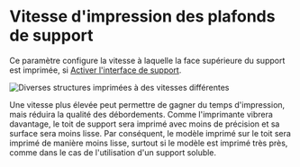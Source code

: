 Vitesse d'impression des plafonds de support
===

Ce paramètre configure la vitesse à laquelle la face supérieure du support est imprimée, si [Activer l'interface de support](../support/support_interface_enable.md).

![Diverses structures imprimées à des vitesses différentes](../../../articles/images/speed_difference.png)

Une vitesse plus élevée peut permettre de gagner du temps d'impression, mais réduira la qualité des débordements. Comme l'imprimante vibrera davantage, le toit de support sera imprimé avec moins de précision et sa surface sera moins lisse. Par conséquent, le modèle imprimé sur le toit sera imprimé de manière moins lisse, surtout si le modèle est imprimé très près, comme dans le cas de l'utilisation d'un support soluble.
